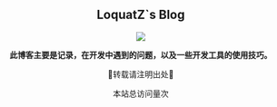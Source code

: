 ## <center> LoquatZ`s Blog


<p align="center">
  <a href="https://github.com/LoquatZ">
    <img src="https://github-readme-stats.vercel.app/api?username=LoquatZ&count_private=true&show_icons=true&hide=contribs&include_all_commits=true&theme=vue" />
  </a>
</p>
<center>
<p><strong>此博客主要是记录，在开发中遇到的问题，以及一些开发工具的使用技巧。</strong></p>
<p text-decoration:underline>📍转载请注明出处📍</p>
</center>
<p align="center">
<span id="busuanzi_container_site_pv">本站总访问量<span id="busuanzi_value_site_pv"></span>次</span></p>

